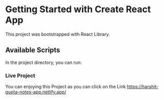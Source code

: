 # Getting Started with Create React App

This project was bootstrapped with React Library.

## Available Scripts

In the project directory, you can run:

### Live Project 

You can enjoying this Project as you can click on the Link https://harshit-gupta-notes-app.netlify.app/
